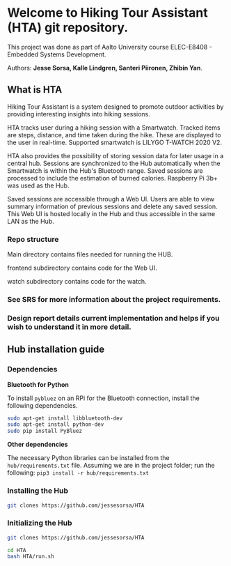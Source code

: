 # Welcome to Hiking Tour Assistant (HTA) git repository.

This project was done as part of Aalto University course ELEC-E8408 - Embedded Systems Development.

Authors: **Jesse Sorsa, Kalle Lindgren, Santeri Piironen, Zhibin Yan**.


## What is HTA

Hiking Tour Assistant is a system designed to promote outdoor activities by providing interesting insights into hiking sessions.

HTA tracks user during a hiking session with a Smartwatch.
Tracked items are steps, distance, and time taken during the hike. These are displayed to the user in real-time.
Supported smartwatch is LILYGO T-WATCH 2020 V2.  

HTA also provides the possibility of storing session data for later usage in a central hub.
Sessions are synchronized to the Hub automatically when the Smartwatch is within the Hub's Bluetooth range.
Saved sessions are processed to include the estimation of burned calories.
Raspberry Pi 3b+ was used as the Hub.

Saved sessions are accessible through a Web UI.
Users are able to view summary information of previous sessions and delete any saved session.
This Web UI is hosted locally in the Hub and thus accessible in the same LAN as the Hub.


### Repo structure

Main directory contains files needed for running the HUB.

frontend subdirectory contains code for the Web UI.

watch subdirectory contains code for the watch.

### See SRS for more information about the project requirements.
### Design report details current implementation and helps if you wish to understand it in more detail.

## Hub installation guide

### Dependencies

**Bluetooth for Python**

To install `pybluez` on an RPi for the Bluetooth connection, install the following dependencies.
```sh
sudo apt-get install libbluetooth-dev
sudo apt-get install python-dev
sudo pip install PyBluez
```

**Other dependencies**

The necessary Python libraries can be installed from the `hub/requirements.txt` file.
Assuming we are in the project folder; run the following:
`pip3 install -r hub/requirements.txt`

### Installing the Hub

```bash
git clones https://github.com/jessesorsa/HTA
```

### Initializing the Hub
```bash
git clones https://github.com/jessesorsa/HTA

cd HTA
bash HTA/run.sh
```
